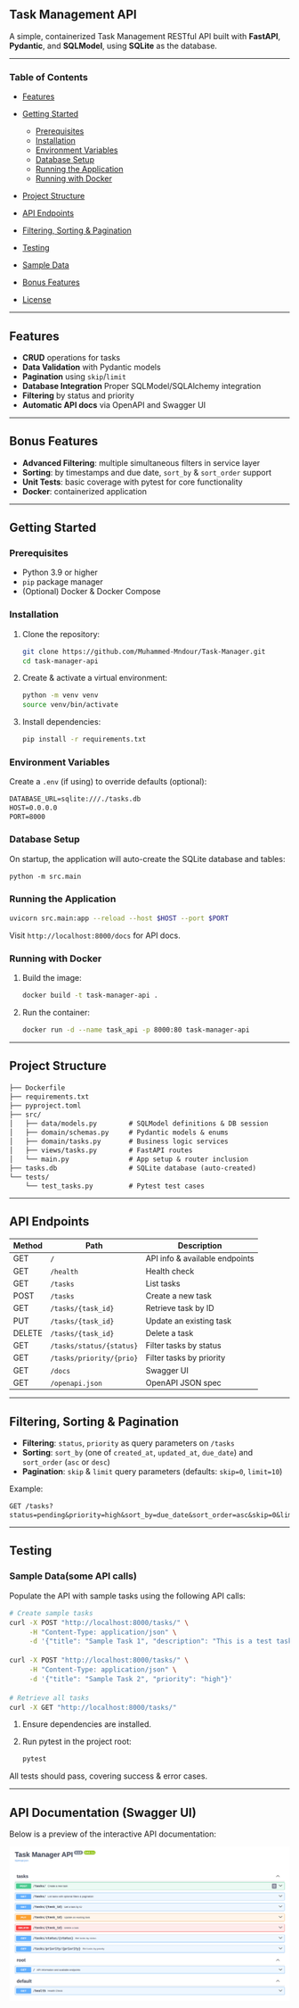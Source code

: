 ## Task Management API

A simple, containerized Task Management RESTful API built with **FastAPI**, **Pydantic**, and **SQLModel**, using **SQLite** as the database.

---

### Table of Contents

* [Features](#features)
* [Getting Started](#getting-started)

  * [Prerequisites](#prerequisites)
  * [Installation](#installation)
  * [Environment Variables](#environment-variables)
  * [Database Setup](#database-setup)
  * [Running the Application](#running-the-application)
  * [Running with Docker](#running-with-docker)
* [Project Structure](#project-structure)
* [API Endpoints](#api-endpoints)
* [Filtering, Sorting & Pagination](#filtering-sorting--pagination)
* [Testing](#testing)
* [Sample Data](#sample-data)
* [Bonus Features](#bonus-features)
* [License](#license)

---

## Features

* **CRUD** operations for tasks
* **Data Validation** with Pydantic models
* **Pagination** using `skip`/`limit`
* **Database Integration** Proper SQLModel/SQLAlchemy integration
* **Filtering** by status and priority
* **Automatic API docs** via OpenAPI and Swagger UI

---
## Bonus Features

* **Advanced Filtering**: multiple simultaneous filters in service layer
* **Sorting**: by timestamps and due date, `sort_by` & `sort_order` support
* **Unit Tests**: basic coverage with pytest for core functionality
* **Docker**: containerized application

---
## Getting Started

### Prerequisites

* Python 3.9 or higher
* `pip` package manager
* (Optional) Docker & Docker Compose

### Installation

1. Clone the repository:

   ```bash
   git clone https://github.com/Muhammed-Mndour/Task-Manager.git
   cd task-manager-api
   ```
2. Create & activate a virtual environment:

   ```bash
   python -m venv venv
   source venv/bin/activate   
   ```
3. Install dependencies:

   ```bash
   pip install -r requirements.txt
   ```

### Environment Variables

Create a `.env` (if using) to override defaults (optional):

```
DATABASE_URL=sqlite:///./tasks.db
HOST=0.0.0.0
PORT=8000
```

### Database Setup

On startup, the application will auto-create the SQLite database and tables:

```
python -m src.main
```

### Running the Application

```bash
uvicorn src.main:app --reload --host $HOST --port $PORT
```

Visit `http://localhost:8000/docs` for API docs.

### Running with Docker

1. Build the image:

   ```bash
   docker build -t task-manager-api .
   ```
   
2. Run the container:
    ```bash
    docker run -d --name task_api -p 8000:80 task-manager-api
    ````

---

## Project Structure

```
├── Dockerfile
├── requirements.txt
├── pyproject.toml
├── src/
│   ├── data/models.py        # SQLModel definitions & DB session
│   ├── domain/schemas.py     # Pydantic models & enums
│   ├── domain/tasks.py       # Business logic services
│   ├── views/tasks.py        # FastAPI routes
│   └── main.py               # App setup & router inclusion
├── tasks.db                  # SQLite database (auto-created)
└── tests/
    └── test_tasks.py         # Pytest test cases
```

---

## API Endpoints

| Method | Path                     | Description                    |
| ------ | ------------------------ | ------------------------------ |
| GET    | `/`                      | API info & available endpoints |
| GET    | `/health`                | Health check                   |
| GET    | `/tasks`                 | List tasks                     |
| POST   | `/tasks`                 | Create a new task              |
| GET    | `/tasks/{task_id}`       | Retrieve task by ID            |
| PUT    | `/tasks/{task_id}`       | Update an existing task        |
| DELETE | `/tasks/{task_id}`       | Delete a task                  |
| GET    | `/tasks/status/{status}` | Filter tasks by status         |
| GET    | `/tasks/priority/{prio}` | Filter tasks by priority       |
| GET    | `/docs`                  | Swagger UI                     |
| GET    | `/openapi.json`          | OpenAPI JSON spec              |

---

## Filtering, Sorting & Pagination

* **Filtering**: `status`, `priority` as query parameters on `/tasks`
* **Sorting**: `sort_by` (one of `created_at`, `updated_at`, `due_date`) and `sort_order` (`asc` or `desc`)
* **Pagination**: `skip` & `limit` query parameters (defaults: `skip=0`, `limit=10`)

Example:

```
GET /tasks?status=pending&priority=high&sort_by=due_date&sort_order=asc&skip=0&limit=5
```

---

## Testing

### Sample Data(some API calls)

Populate the API with sample tasks using the following API calls:

```bash
# Create sample tasks
curl -X POST "http://localhost:8000/tasks/" \
     -H "Content-Type: application/json" \
     -d '{"title": "Sample Task 1", "description": "This is a test task.", "priority": "medium", "due_date": "2025-07-15T12:00:00Z", "assigned_to": "Bob"}'

curl -X POST "http://localhost:8000/tasks/" \
     -H "Content-Type: application/json" \
     -d '{"title": "Sample Task 2", "priority": "high"}'

# Retrieve all tasks
curl -X GET "http://localhost:8000/tasks/"
```

1. Ensure dependencies are installed.
2. Run pytest in the project root:

   ```bash
   pytest
   ```

All tests should pass, covering success & error cases.

---

## API Documentation (Swagger UI)

Below is a preview of the interactive API documentation:

![img.png](img.png)
